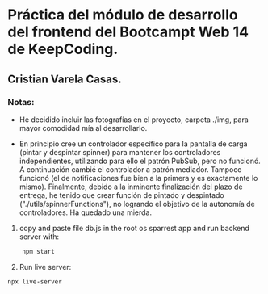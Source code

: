 # Práctica del módulo de desarrollo del frontend del Bootcampt Web 14 de KeepCoding.
## Cristian Varela Casas.

### Notas:

* He decidido incluir las fotografías en el proyecto, carpeta ./img, para mayor comodidad mía al desarrollarlo.

* En principio cree un controlador específico para la pantalla de carga (pintar y despintar spinner) para mantener los controladores independientes, utilizando para ello el patrón PubSub, pero no funcionó. A continuación cambié el controlador a patrón mediador. Tampoco funcionó (el de notificaciones fue bien a la primera y es exactamente lo mismo). Finalmente, debido a la inminente finalización del plazo de entrega, he tenido que crear función de pintado y despintado ("./utils/spinnerFunctions"), no logrando el objetivo de la autonomía de controladores. Ha quedado una mierda.

1. copy and paste file db.js in the root os sparrest app and run backend server with:

```sh
    npm start
```

2. Run live server:

```sh
npx live-server
```


